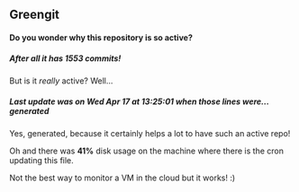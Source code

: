 ## Greengit

#### Do you wonder why this repository is so active?

##### After all it has 1553 commits!

But is it *really* active? Well...

##### Last update was on Wed Apr 17 at 13:25:01 when those lines were... generated

Yes, generated, because it certainly helps a lot to have such an active repo!

Oh and there was **41%** disk usage on the machine
where there is the cron updating this file.

Not the best way to monitor a VM in the cloud but it works! :)
